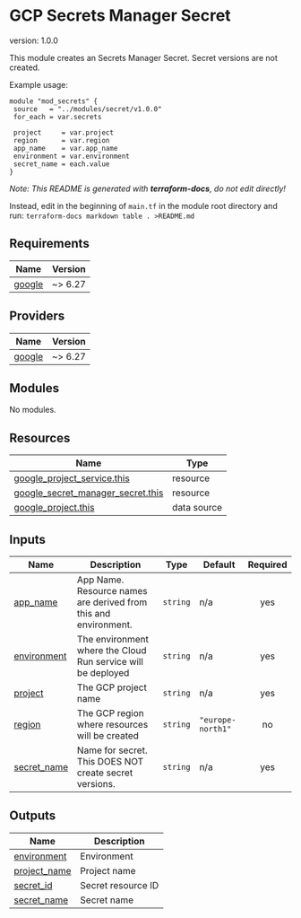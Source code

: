 # GCP Secrets Manager Secret

version: 1.0.0

This module creates an Secrets Manager Secret. Secret versions are not created.

Example usage:
```hcl
module "mod_secrets" {
 source   = "../modules/secret/v1.0.0"
 for_each = var.secrets

 project     = var.project
 region      = var.region
 app_name    = var.app_name
 environment = var.environment
 secret_name = each.value
}
```

*Note: This README is generated with **terraform-docs**, do not edit directly!*

Instead, edit in the beginning of `main.tf` in the module root directory and run:
`terraform-docs markdown table . >README.md`

## Requirements

| Name | Version |
|------|---------|
| <a name="requirement_google"></a> [google](#requirement\_google) | ~> 6.27 |

## Providers

| Name | Version |
|------|---------|
| <a name="provider_google"></a> [google](#provider\_google) | ~> 6.27 |

## Modules

No modules.

## Resources

| Name | Type |
|------|------|
| [google_project_service.this](https://registry.terraform.io/providers/hashicorp/google/latest/docs/resources/project_service) | resource |
| [google_secret_manager_secret.this](https://registry.terraform.io/providers/hashicorp/google/latest/docs/resources/secret_manager_secret) | resource |
| [google_project.this](https://registry.terraform.io/providers/hashicorp/google/latest/docs/data-sources/project) | data source |

## Inputs

| Name | Description | Type | Default | Required |
|------|-------------|------|---------|:--------:|
| <a name="input_app_name"></a> [app\_name](#input\_app\_name) | App Name. Resource names are derived from this and environment. | `string` | n/a | yes |
| <a name="input_environment"></a> [environment](#input\_environment) | The environment where the Cloud Run service will be deployed | `string` | n/a | yes |
| <a name="input_project"></a> [project](#input\_project) | The GCP project name | `string` | n/a | yes |
| <a name="input_region"></a> [region](#input\_region) | The GCP region where resources will be created | `string` | `"europe-north1"` | no |
| <a name="input_secret_name"></a> [secret\_name](#input\_secret\_name) | Name for secret. This DOES NOT create secret versions. | `string` | n/a | yes |

## Outputs

| Name | Description |
|------|-------------|
| <a name="output_environment"></a> [environment](#output\_environment) | Environment |
| <a name="output_project_name"></a> [project\_name](#output\_project\_name) | Project name |
| <a name="output_secret_id"></a> [secret\_id](#output\_secret\_id) | Secret resource ID |
| <a name="output_secret_name"></a> [secret\_name](#output\_secret\_name) | Secret name |
